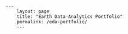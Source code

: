     ---
        layout: page
        title: "Earth Data Analytics Portfolio"
        permalink: /eda-portfolio/
        ---
